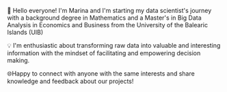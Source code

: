 👋 Hello everyone! I'm Marina and I'm starting my data scientist's journey with a background degree in Mathematics and a Master's in Big Data Analysis in Economics and Business from the University of the Balearic Islands (UIB)

💡 I'm enthusiastic about transforming raw data into valuable and interesting information with the mindset of facilitating and empowering decision making.

🌐Happy to connect with anyone with the same interests and share knowledge and feedback about our projects! 

<!--
**MarinaMoreno/MarinaMoreno** is a ✨ _special_ ✨ repository because its `README.md` (this file) appears on your GitHub profile.

Here are some ideas to get you started:

- 🔭 I’m currently working on ...
- 🌱 I’m currently learning ...
- 👯 I’m looking to collaborate on ...
- 🤔 I’m looking for help with ...
- 💬 Ask me about ...
- 📫 How to reach me: ...
- 😄 Pronouns: ...
- ⚡ Fun fact: ...
-->
